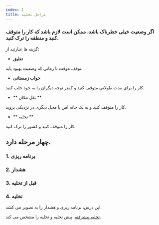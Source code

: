 ```yaml
---
index: 1
title: مراحل تخلیه
---
```

### اگر وضعیت خیلی خطرناک باشد، ممکن است لازم باشد که کار را متوقف کنید و منطقه را ترک کنید.

گزینه ها عبارتند از:

*   **تعلیق**

توقف موقت تا زمانی که وضعیت بهبود یابد.

*   **خواب زمستانی**

کار را برای مدت طولانی متوقف کنید و کمتر توجه دیگران را به خود جلب کنید.

*   ** نقل مکان **

کار را متوقف کنید و به یک خانه امن یا محل دیگری در نزدیکی بروید.

*   ** تخلیه **

کار را متوقف کنید و کشور را ترک کنید.

## چهار مرحله دارد.

### 1. برنامه ریزی

### 2. هشدار

### 3. قبل از تخلیه

### 4. تخلیه

این درس، برنامه ریزی و هشدار را به تصویر می کشد.

[تخلیه پیشرفته](umbrella://incident-response/evacuation/advanced)، پیش تخلیه و تخلیه را مشخص می کند.